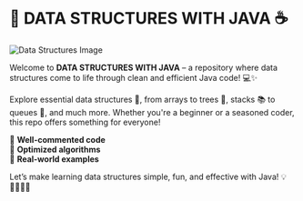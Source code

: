 # 🚀 DATA STRUCTURES WITH JAVA ☕️
![Data Structures Image](https://repository-images.githubusercontent.com/354254077/bce9404a-5a1c-491c-b778-ee99c018b00e)

Welcome to **DATA STRUCTURES WITH JAVA** – a repository where data structures come to life through clean and efficient Java code! 💻✨

Explore essential data structures 🧩, from arrays to trees 🌳, stacks 📚 to queues 🎯, and much more. Whether you're a beginner or a seasoned coder, this repo offers something for everyone!

🔹 **Well-commented code**  
🔹 **Optimized algorithms**  
🔹 **Real-world examples**  

Let’s make learning data structures simple, fun, and effective with Java! 💡👨‍💻👩‍💻

